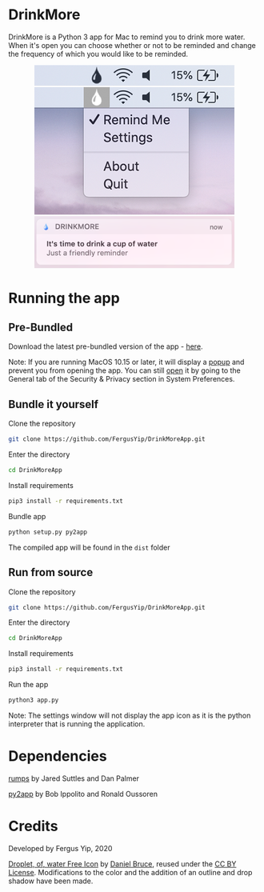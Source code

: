 # DrinkMore

DrinkMore is a Python 3 app for Mac to remind you to drink more water. When it's open you can choose whether or not to be reminded and change the frequency of which you would like to be reminded.

<div align="center">
<img src="https://raw.githubusercontent.com/FergusYip/DrinkMoreApp/master/images/app_demo/menubar_icon.png" width=400/>
<br/>
<img src="https://raw.githubusercontent.com/FergusYip/DrinkMoreApp/master/images/app_demo/menubar_open.png" width=400/>
<br/>
<img src="https://raw.githubusercontent.com/FergusYip/DrinkMoreApp/master/images/app_demo/notification.png" width=400/>

</div>

# Running the app

## Pre-Bundled

Download the latest pre-bundled version of the app - [here](https://github.com/FergusYip/DrinkMoreApp/releases).

Note: If you are running MacOS 10.15 or later, it will display a [popup](https://raw.githubusercontent.com/FergusYip/DrinkMoreApp/master/images/security_warning/warning.png) and prevent you from opening the app. You can still [open](https://raw.githubusercontent.com/FergusYip/DrinkMoreApp/master/images/security_warning/preferences.png) it by going to the General tab of the Security & Privacy section in System Preferences.

## Bundle it yourself

Clone the repository

```sh
git clone https://github.com/FergusYip/DrinkMoreApp.git
```

Enter the directory

```sh
cd DrinkMoreApp
```

Install requirements

```sh
pip3 install -r requirements.txt
```

Bundle app

```sh
python setup.py py2app
```

The compiled app will be found in the `dist` folder

## Run from source

Clone the repository

```sh
git clone https://github.com/FergusYip/DrinkMoreApp.git
```

Enter the directory

```sh
cd DrinkMoreApp
```

Install requirements

```sh
pip3 install -r requirements.txt
```

Run the app

```sh
python3 app.py
```

Note: The settings window will not display the app icon as it is the python interpreter that is running the application.

# Dependencies

[rumps](https://pypi.org/project/rumps/) by Jared Suttles and Dan Palmer

[py2app](https://pypi.org/project/py2app/) by Bob Ippolito and Ronald Oussoren

# Credits

Developed by Fergus Yip, 2020

[Droplet, of, water Free Icon](https://icon-icons.com/icon/droplet-of-water/83794) by [Daniel Bruce](www.danielbruce.se), reused under the [CC BY License](https://creativecommons.org/licenses/by/4.0/). Modifications to the color and the addition of an outline and drop shadow have been made.
